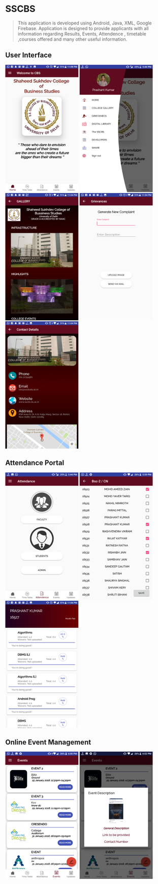 # SSCBS
> This application is developed using Android, Java, XML, Google Firebase. Application is designed to provide applicants with all information regarding Results, Events, Attendence , timetable ,courses offered and many other useful information.

## User Interface
<img src="https://github.com/Prashant-123/SSCBS/blob/master/Screenshots/Screenshot_20180309-230817.png" width="230" height="400" /> <img src="https://github.com/Prashant-123/SSCBS/blob/master/Screenshots/Screenshot_20180306-174417.png" width="230" height="400" /> <img src="https://github.com/Prashant-123/SSCBS/blob/master/Screenshots/Screenshot_20180309-230403.png" width="230" height="400" /> <img src="https://github.com/Prashant-123/SSCBS/blob/master/Screenshots/Screenshot_20180309-230412.png" width="230" height="400" /> <img src="https://github.com/Prashant-123/SSCBS/blob/master/Screenshots/Screenshot_20180309-230432.png" width="230" height="400" />


## Attendance Portal
<img src="https://github.com/Prashant-123/SSCBS/blob/master/Screenshots/Screenshot_20180306-174441.png" width="230" height="400" /> <img src="https://github.com/Prashant-123/SSCBS/blob/master/Screenshots/Screenshot_20180306-175905.png" width="230" height="400" />  <img src="https://github.com/Prashant-123/SSCBS/blob/master/Screenshots/Screenshot_20180309-230601.png" width="230" height="400" />


## Online Event Management
<img src="https://github.com/Prashant-123/SSCBS/blob/master/Screenshots/Screenshot_20180306-180014.png" width="230" height="400" /> <img src="https://github.com/Prashant-123/SSCBS/blob/master/Screenshots/Screenshot_20180306-180207.png" width="230" height="400" />
